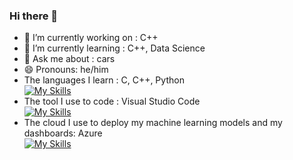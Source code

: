 ### Hi there 👋

- 🔭 I’m currently working on : C++
- 🌱 I’m currently learning : C++, Data Science
- 💬 Ask me about : cars
- 😄 Pronouns: he/him
- The languages I learn : C, C++, Python <br>
  [![My Skills](https://skillicons.dev/icons?i=c,cpp,python)](https://skillicons.dev)<br>
- The tool I use to code : Visual Studio Code<br>
  [![My Skills](https://skillicons.dev/icons?i=vscode)](https://skillicons.dev)
- The cloud I use to deploy my machine learning models and my dashboards: Azure<br>
  [![My Skills](https://skillicons.dev/icons?i=azure)](https://skillicons.dev)
 



<!--
**mochan42/mochan42** is a ✨ _special_ ✨ repository because its `README.md` (this file) appears on your GitHub profile.

Here are some ideas to get you started:

- 🔭 I’m currently working on ...
- 🌱 I’m currently learning ...
- 👯 I’m looking to collaborate on ...
- 🤔 I’m looking for help with ...
- 💬 Ask me about ...
- 📫 How to reach me: ...
- 😄 Pronouns: ...
- ⚡ Fun fact: ...
-->
